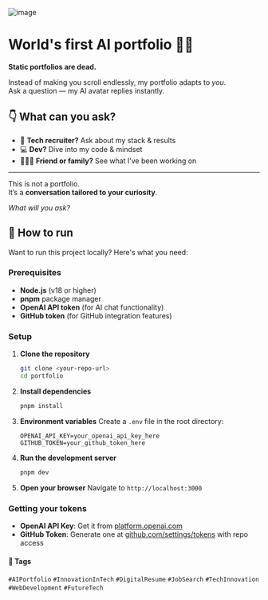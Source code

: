![image](assets/readme-photo.png)
 
# World's first AI portfolio 🤖✨  

**Static portfolios are dead.**  

Instead of making you scroll endlessly, my portfolio adapts to *you*.  
Ask a question — my AI avatar replies instantly.

## 👇 What can you ask?

- 🧠 **Tech recruiter?** Ask about my stack & results  
- 💻 **Dev?** Dive into my code & mindset  
- 🧑‍🤝‍🧑 **Friend or family?** See what I’ve been working on  

---

This is not a portfolio.  
It’s a **conversation tailored to your curiosity**.

*What will you ask?*

## 🚀 How to run

Want to run this project locally? Here's what you need:

### Prerequisites
- **Node.js** (v18 or higher)
- **pnpm** package manager
- **OpenAI API token** (for AI chat functionality)
- **GitHub token** (for GitHub integration features)

### Setup
1. **Clone the repository**
   ```bash
   git clone <your-repo-url>
   cd portfolio
   ```

2. **Install dependencies**
   ```bash
   pnpm install
   ```

3. **Environment variables**
   Create a `.env` file in the root directory:
   ```env
   OPENAI_API_KEY=your_openai_api_key_here
   GITHUB_TOKEN=your_github_token_here
   ```

4. **Run the development server**
   ```bash
   pnpm dev
   ```

5. **Open your browser**
   Navigate to `http://localhost:3000`

### Getting your **tokens**
- **OpenAI API Key**: Get it from [platform.openai.com](https://platform.openai.com/api-keys)
- **GitHub Token**: Generate one at [github.com/settings/tokens](https://github.com/settings/personal-access-tokens) with repo access



#### 🔖 Tags

`#AIPortfolio` `#InnovationInTech` `#DigitalResume` `#JobSearch` `#TechInnovation` `#WebDevelopment` `#FutureTech`
